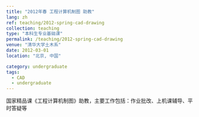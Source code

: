 ```yaml
---
title: "2012年春 工程计算机制图 助教"
lang: zh
ref: teaching/2012-spring-cad-drawing
collection: teaching
type: "本科生专业基础课"
permalink: /teaching/2012-spring-cad-drawing
venue: "清华大学土木系"
date: 2012-03-01
location: "北京, 中国"

category: undergraduate
tags: 
  - CAD
  - undergraduate
---
```


国家精品课《工程计算机制图》助教，主要工作包括：作业批改、上机课辅导、平时答疑等